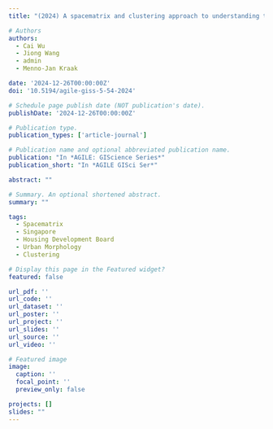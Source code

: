 ```yaml
---
title: "(2024) A spacematrix and clustering approach to understanding the morphology of Singapore's Housing Development Board (HDB) estates. AGILE: GIScience Series, 5, 54"

# Authors
authors:
  - Cai Wu
  - Jiong Wang
  - admin
  - Menno-Jan Kraak

date: '2024-12-26T00:00:00Z'
doi: '10.5194/agile-giss-5-54-2024'

# Schedule page publish date (NOT publication's date).
publishDate: '2024-12-26T00:00:00Z'

# Publication type.
publication_types: ['article-journal']

# Publication name and optional abbreviated publication name.
publication: "In *AGILE: GIScience Series*"
publication_short: "In *AGILE GISci Ser*"

abstract: ""

# Summary. An optional shortened abstract.
summary: ""

tags:
  - Spacematrix
  - Singapore
  - Housing Development Board
  - Urban Morphology
  - Clustering

# Display this page in the Featured widget?
featured: false

url_pdf: ''
url_code: ''
url_dataset: ''
url_poster: ''
url_project: ''
url_slides: ''
url_source: ''
url_video: ''

# Featured image
image:
  caption: ''
  focal_point: ''
  preview_only: false

projects: []
slides: ""
---
```

